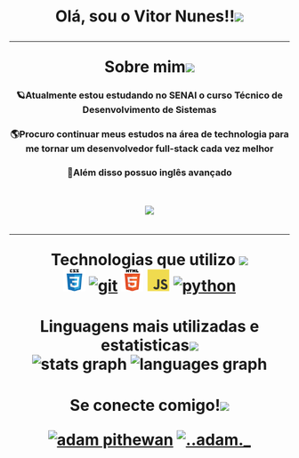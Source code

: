 <h1 align="center">Olá, sou o Vitor Nunes!!<img src = "https://img1.picmix.com/output/stamp/normal/7/3/4/8/1968437_c6c64.gif" width = 50px  </h1>

---
<div <h1 align="center">Sobre mim<img src = "https://i.pinimg.com/originals/0b/30/b5/0b30b558d728099473fb7dd00605a25b.gif" width = 50px </h1></div>
  
<h3 align="center"> 🪐Atualmente estou estudando no <strong>SENAI</strong> o curso <strong>Técnico de Desenvolvimento de Sistemas</strong> </h3>
<h3 align="center"> 🌎Procuro continuar meus estudos na área de technologia para me tornar um desenvolvedor full-stack cada vez melhor </h3>
<h3 align="center"> 🌌Além disso possuo inglês avançado</h3>
<h1 align="center"> <img src = "https://media.tenor.com/u56nhKZD24AAAAAj/catkiss-cat.gif" width = 150px </h1>

---
<div <h1 align="center"> Technologias que utilizo <img src = "https://www.pngmart.com/files/23/Bongo-Cat-PNG-Picture.gif" width = 70px>

<div <a href="https://www.w3schools.com/css/" target="_blank"><img src="https://raw.githubusercontent.com/devicons/devicon/master/icons/css3/css3-original-wordmark.svg" alt="css3" width="40" height="40" /></a> 
<a href="https://git-scm.com/" target="_blank"><img src="https://www.vectorlogo.zone/logos/git-scm/git-scm-icon.svg" alt="git" width="40" height="40" /></a>
<a href="https://www.w3.org/html/" target="_blank"><img src="https://raw.githubusercontent.com/devicons/devicon/master/icons/html5/html5-original-wordmark.svg" alt="html5" width="40" height="40" /></a> 
<a href="https://developer.mozilla.org/en-US/docs/Web/JavaScript" target="_blank"><img src="https://raw.githubusercontent.com/devicons/devicon/master/icons/javascript/javascript-original.svg" alt="javascript" width="40" height="40" /></a>  <a href="https://developer.mozilla.org/en-US/docs/Web/JavaScript" target="_blank"><img src="https://cdn.jsdelivr.net/gh/devicons/devicon@latest/icons/python/python-original.svg" alt="python" width="45" height="45" /> 
</a></h1></div>


<h1 align="center">Linguagens mais utilizadas e estatisticas<img src = "https://i.pinimg.com/originals/7c/3f/29/7c3f2916ed7f7d39803e4a2afaf0e642.gif" width = 45px>
  
<div align="center">
  <img src="https://github-readme-stats.vercel.app/api?username=nunezada08&hide_title=false&hide_rank=false&show_icons=true&include_all_commits=true&count_private=true&disable_animations=false&theme=dark&locale=pt-br&hide_border=false" height="150" alt="stats graph"  />
  <img src="https://github-readme-stats.vercel.app/api/top-langs?username=nunezada08&locale=pt-br&hide_title=false&layout=compact&card_width=320&langs_count=5&theme=dark&hide_border=false" height="150" alt="languages graph"  />
</div>


<h1 align="center">Se conecte comigo!<img src = "https://i.pinimg.com/originals/f2/8d/2b/f28d2b5382516ada1de40f80cdabd79d.gif" width = 60px>

<a href="https://www.linkedin.com/in/vitor-nunes-a52132216/" target="blank"><img src="https://raw.githubusercontent.com/rahuldkjain/github-profile-readme-generator/master/src/images/icons/Social/linked-in-alt.svg" alt="adam pithewan" height="30" width="40" /></a>
<a href="https://www.instagram.com/kgnunesz/?next=%2F" target="blank"><img src="https://raw.githubusercontent.com/rahuldkjain/github-profile-readme-generator/master/src/images/icons/Social/instagram.svg" alt="..adam._" height="30" width="40" /></a>
</h1>



